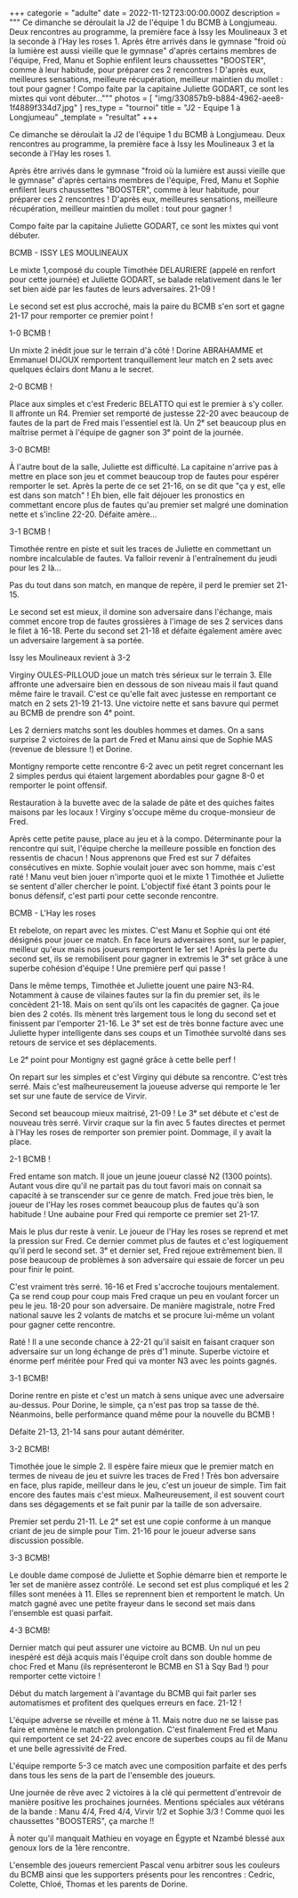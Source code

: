 +++
categorie = "adulte"
date = 2022-11-12T23:00:00.000Z
description = """
Ce dimanche se déroulait la J2 de l'équipe 1 du BCMB à Longjumeau. Deux rencontres au programme, la première face à Issy les Moulineaux 3 et la seconde à l'Hay les roses 1.
Après être arrivés dans le gymnase "froid où la lumière est aussi vieille que le gymnase" d'après certains membres de l'équipe, Fred, Manu et Sophie enfilent leurs chaussettes "BOOSTER", comme à leur habitude, pour préparer ces 2 rencontres ! D'après eux, meilleures sensations, meilleure récupération, meilleur maintien du mollet : tout pour gagner !
Compo faite par la capitaine Juliette GODART, ce sont les mixtes qui vont débuter..."""
photos = [ "img/330857b9-b884-4962-aee8-1f4889f334d7.jpg" ]
res_type = "tournoi"
title = "J2 - Equipe 1 à Longjumeau"
_template = "resultat"
+++

Ce dimanche se déroulait la J2 de l'équipe 1 du BCMB à Longjumeau. Deux rencontres au programme, la première face à Issy les Moulineaux 3 et la seconde à l'Hay les roses 1.

Après être arrivés dans le gymnase "froid où la lumière est aussi vieille que le gymnase" d'après certains membres de l'équipe, Fred, Manu et Sophie enfilent leurs chaussettes "BOOSTER", comme à leur habitude, pour préparer ces 2 rencontres ! D'après eux, meilleures sensations, meilleure récupération, meilleur maintien du mollet : tout pour gagner !

Compo faite par la capitaine Juliette GODART, ce sont les mixtes qui vont débuter.

BCMB - ISSY LES MOULINEAUX

Le mixte 1,composé du couple Timothée DELAURIERE (appelé en renfort pour cette journée) et Juliette GODART, se balade relativement dans le 1er set bien aidé par les fautes de leurs adversaires. 21-09 !

Le second set est plus accroché, mais la paire du BCMB s'en sort et gagne 21-17 pour remporter ce premier point !

1-0 BCMB !

Un mixte 2 inédit joue sur le terrain d'à côté ! Dorine ABRAHAMME et Emmanuel DIJOUX remportent tranquillement leur match en 2 sets avec quelques éclairs dont Manu a le secret.

2-0 BCMB !

Place aux simples et c'est Frederic BELATTO qui est le premier à s'y coller. Il affronte un R4. Premier set remporté de justesse 22-20 avec beaucoup de fautes de la part de Fred mais l'essentiel est là. Un 2ᵉ set beaucoup plus en maîtrise permet à l'équipe de gagner son 3ᵉ point de la journée.

3-0 BCMB!

À l'autre bout de la salle, Juliette est difficulté. La capitaine n'arrive pas à mettre en place son jeu et commet beaucoup trop de fautes pour espérer remporter le set. Après la perte de ce set 21-16, on se dit que "ça y est, elle est dans son match" ! Eh bien, elle fait déjouer les pronostics en commettant encore plus de fautes qu'au premier set malgré une domination nette et s'incline 22-20. Défaite amère...

3-1 BCMB !

Timothée rentre en piste et suit les traces de Juliette en commettant un nombre incalculable de fautes. Va falloir revenir à l'entraînement du jeudi pour les 2 là...

Pas du tout dans son match, en manque de repère, il perd le premier set 21-15.

Le second set est mieux, il domine son adversaire dans l'échange, mais commet encore trop de fautes grossières à l'image de ses 2 services dans le filet à 16-18. Perte du second set 21-18 et défaite également amère avec un adversaire largement à sa portée.

Issy les Moulineaux revient à 3-2

Virginy OULES-PILLOUD joue un match très sérieux sur le terrain 3. Elle affronte une adversaire bien en dessous de son niveau mais il faut quand même faire le travail. C'est ce qu'elle fait avec justesse en remportant ce match en 2 sets 21-19 21-13. Une victoire nette et sans bavure qui permet au BCMB de prendre son 4ᵉ point.

Les 2 derniers matchs sont les doubles hommes et dames. On a sans surprise 2 victoires de la part de Fred et Manu ainsi que de Sophie MAS (revenue de blessure !) et Dorine.

Montigny remporte cette rencontre 6-2 avec un petit regret concernant les 2 simples perdus qui étaient largement abordables pour gagne 8-0 et remporter le point offensif.

Restauration à la buvette avec de la salade de pâte et des quiches faites maisons par les locaux ! Virginy s'occupe même du croque-monsieur de Fred.

Après cette petite pause, place au jeu et à la compo. Déterminante pour la rencontre qui suit, l'équipe cherche la meilleure possible en fonction des ressentis de chacun ! Nous apprenons que Fred est sur 7 défaites consécutives en mixte. Sophie voulait jouer avec son homme, mais c'est raté ! Manu veut bien jouer n'importe quoi et le mixte 1 Timothée et Juliette se sentent d'aller chercher le point. L'objectif fixé étant 3 points pour le bonus défensif, c'est parti pour cette seconde rencontre.

BCMB - L'Hay les roses

Et rebelote, on repart avec les mixtes. C'est Manu et Sophie qui ont été désignés pour jouer ce match. En face leurs adversaires sont, sur le papier, meilleur qu'eux mais nos joueurs remportent le 1er set ! Après la perte du second set, ils se remobilisent pour gagner in extremis le 3ᵉ set grâce à une superbe cohésion d'équipe ! Une première perf qui passe !

Dans le même temps, Timothée et Juliette jouent une paire N3-R4. Notamment à cause de vilaines fautes sur la fin du premier set, ils le concèdent 21-18. Mais on sent qu'ils ont les capacités de gagner. Ça joue bien des 2 cotés. Ils mènent très largement tous le long du second set et finissent par l'emporter 21-16. Le 3ᵉ set est de très bonne facture avec une Juliette hyper intelligente dans ses coups et un Timothée survolté dans ses retours de service et ses déplacements.

Le 2ᵉ point pour Montigny est gagné grâce à cette belle perf !

On repart sur les simples et c'est Virginy qui débute sa rencontre. C'est très serré. Mais c'est malheureusement la joueuse adverse qui remporte le 1er set sur une faute de service de Virvir.

Second set beaucoup mieux maitrisé, 21-09 ! Le 3ᵉ set débute et c'est de nouveau très serré. Virvir craque sur la fin avec 5 fautes directes et permet à l'Hay les roses de remporter son premier point. Dommage, il y avait la place.

2-1 BCMB !

Fred entame son match. Il joue un jeune joueur classé N2 (1300 points). Autant vous dire qu'il ne partait pas du tout favori mais on connait sa capacité à se transcender sur ce genre de match. Fred joue très bien, le joueur de l'Hay les roses commet beaucoup plus de fautes qu'à son habitude ! Une aubaine pour Fred qui remporte ce premier set 21-17.

Mais le plus dur reste à venir. Le joueur de l'Hay les roses se reprend et met la pression sur Fred. Ce dernier commet plus de fautes et c'est logiquement qu'il perd le second set. 3ᵉ et dernier set, Fred rejoue extrêmement bien. Il pose beaucoup de problèmes à son adversaire qui essaie de forcer un peu pour finir le point.

C'est vraiment très serré. 16-16 et Fred s'accroche toujours mentalement. Ça se rend coup pour coup mais Fred craque un peu en voulant forcer un peu le jeu. 18-20 pour son adversaire. De manière magistrale, notre Fred national sauve les 2 volants de matchs et se procure lui-même un volant pour gagner cette rencontre.

Raté ! Il a une seconde chance à 22-21 qu'il saisit en faisant craquer son adversaire sur un long échange de près d'1 minute. Superbe victoire et énorme perf méritée pour Fred qui va monter N3 avec les points gagnés.

3-1 BCMB!

Dorine rentre en piste et c'est un match à sens unique avec une adversaire au-dessus. Pour Dorine, le simple, ça n'est pas trop sa tasse de thé. Néanmoins, belle performance quand même pour la nouvelle du BCMB !

Défaite 21-13, 21-14 sans pour autant démériter.

3-2 BCMB!

Timothée joue le simple 2. Il espère faire mieux que le premier match en termes de niveau de jeu et suivre les traces de Fred ! Très bon adversaire en face, plus rapide, meilleur dans le jeu, c'est un joueur de simple. Tim fait encore des fautes mais c'est mieux. Malheureusement, il est souvent court dans ses dégagements et se fait punir par la taille de son adversaire.

Premier set perdu 21-11. Le 2ᵉ set est une copie conforme à un manque criant de jeu de simple pour Tim. 21-16 pour le joueur adverse sans discussion possible.

3-3 BCMB!

Le double dame composé de Juliette et Sophie démarre bien et remporte le 1er set de manière assez contrôlé. Le second set est plus compliqué et les 2 filles sont menées à 11. Elles se reprennent bien et remportent le match. Un match gagné avec une petite frayeur dans le second set mais dans l'ensemble est quasi parfait.

4-3 BCMB!

Dernier match qui peut assurer une victoire au BCMB. Un nul un peu inespéré est déjà acquis mais l'équipe croît dans son double homme de choc Fred et Manu (ils représenteront le BCMB en S1 à Sqy Bad !) pour remporter cette victoire !

Début du match largement à l'avantage du BCMB qui fait parler ses automatismes et profitent des quelques erreurs en face. 21-12 !

L'équipe adverse se réveille et mène à 11. Mais notre duo ne se laisse pas faire et emmène le match en prolongation. C'est finalement Fred et Manu qui remportent ce set 24-22 avec encore de superbes coups au fil de Manu et une belle agressivité de Fred.

L'équipe remporte 5-3 ce match avec une composition parfaite et des perfs dans tous les sens de la part de l'ensemble des joueurs.

Une journée de rêve avec 2 victoires à la clé qui permettent d'entrevoir de manière positive les prochaines journées. Mentions spéciales aux vétérans de la bande : Manu 4/4, Fred 4/4, Virvir 1/2 et Sophie 3/3 ! Comme quoi les chaussettes "BOOSTERS", ça marche !!

À noter qu'il manquait Mathieu en voyage en Égypte et Nzambé blessé aux genoux lors de la 1ère rencontre.

L'ensemble des joueurs remercient Pascal venu arbitrer sous les couleurs du BCMB ainsi que les supporters présents pour les rencontres : Cedric, Colette, Chloé, Thomas et les parents de Dorine.
